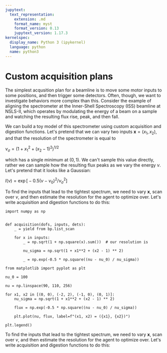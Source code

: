 ```yaml
---
jupytext:
  text_representation:
    extension: .md
    format_name: myst
    format_version: 0.13
    jupytext_version: 1.17.3
kernelspec:
  display_name: Python 3 (ipykernel)
  language: python
  name: python3
---
```


# Custom acquisition plans

The simplest acqusition plan for a beamline is to move some motor inputs to some positions, and then trigger some detectors. Often, though, we want to investigate behaviors more complex than this. Consider the example of aligning the spectrometer at the Inner-Shell Spectroscopy (ISS) beamline at NSLS-II, which operates by modulating the energy of a beam on a sample and watching the resulting flux rise, peak, and then fall. 

We can build a toy model of this spectrometer using custom acquisition and digestion functions. Let's pretend that we can vary two inputs $\mathbf{x} = (x_1, x_2)$, and that the resolution of the spectrometer is equal to 

$\nu_\sigma = \big (1 + x_1^2 + (x_2 - 1)^2 \big)^{1/2}$

which has a single minimum at $(0,1)$. We can't sample this value directly, rather we can sample how the resulting flux peaks as we vary the energy $\nu$. Let's pretend that it looks like a Gaussian:

$I(\nu) = \exp \Big [ - 0.5 (\nu - \nu_0)^2 / \nu_\sigma^2 \Big ]$

To find the inputs that lead to the tightest spectrum, we need to vary $\mathbf{x}$, scan over $\nu$, and then estimate the resolution for the agent to optimize over. Let's write acquisition and digestion functions to do this: 

```{code-cell} ipython3
import numpy as np


def acquisition(dofs, inputs, dets):
    _ = yield from bp.list_scan

    for x in inputs:
        _ = np.sqrt(1 + np.square(x).sum())  # our resolution is

        nu_sigma = np.sqrt(1 + x1**2 + (x2 - 1) ** 2)

        _ = np.exp(-0.5 * np.square((nu - nu_0) / nu_sigma))
```

```{code-cell} ipython3
from matplotlib import pyplot as plt

nu_0 = 100

nu = np.linspace(90, 110, 256)

for x1, x2 in [(0, 0), (-2, 2), (-1, 0), (0, 1)]:
    nu_sigma = np.sqrt(1 + x1**2 + (x2 - 1) ** 2)

    flux = np.exp(-0.5 * np.square((nu - nu_0) / nu_sigma))

    plt.plot(nu, flux, label=f"(x1, x2) = ({x1}, {x2})")

plt.legend()
```

To find the inputs that lead to the tightest spectrum, we need to vary $\mathbf{x}$, scan over $\nu$, and then estimate the resolution for the agent to optimize over. Let's write acquisition and digestion functions to do this:
